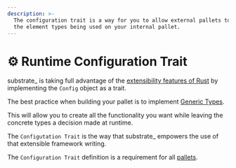 ```yaml
---
description: >-
  The configuration trait is a way for you to allow external pallets to define
  the element types being used on your internal pallet.
---
```


# ⚙ Runtime Configuration Trait

substrate\_ is taking full advantage of the [extensibility features of Rust](https://permitzip.gitbook.io/building-blockchain-applications/core-knowledge/data-structures/extensible-features) by implementing the `Config` object as a trait.

The best practice when building your pallet is to implement [Generic Types](https://permitzip.gitbook.io/building-blockchain-applications/core-knowledge/data-structures/extensible-features/generic-types).

This will allow you to create all the functionality you want while leaving the concrete types a decision made at runtime.

The `Configutation Trait` is the way that substrate\_ empowers the use of that extensible framework writing.

The `Configuration Trait` definition is a requirement for all [pallets](./).
